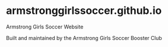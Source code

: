 # armstronggirlssoccer.github.io
Armstrong Girls Soccer Website

Built and maintained by the Armstrong Girls Soccer Booster Club